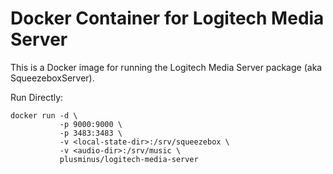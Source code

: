 # Docker Container for Logitech Media Server

This is a Docker image for running the Logitech Media Server package
(aka SqueezeboxServer).

Run Directly:

    docker run -d \
               -p 9000:9000 \
               -p 3483:3483 \
               -v <local-state-dir>:/srv/squeezebox \
               -v <audio-dir>:/srv/music \
               plusminus/logitech-media-server


